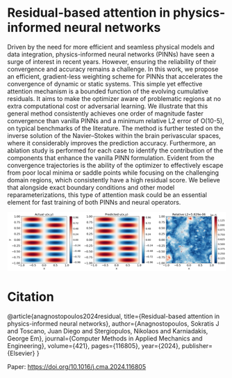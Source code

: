 # Residual-based attention in physics-informed neural networks

Driven by the need for more efficient and seamless physical models and data integration, physics-informed neural networks (PINNs) have seen a surge of interest in recent years. However, ensuring the reliability of their convergence and accuracy remains a challenge. In this work, we propose an efficient, gradient-less weighting scheme for PINNs that accelerates the convergence of dynamic or static systems. This simple yet effective attention mechanism is a bounded function of the evolving cumulative residuals. It aims to make the optimizer aware of problematic regions at no extra computational cost or adversarial learning. We illustrate that this general method consistently achieves one order of magnitude faster convergence than vanilla PINNs and a minimum relative L2 error of O(10-5), on typical benchmarks of the literature. The method is further tested on the inverse solution of the Navier–Stokes within the brain perivascular spaces, where it considerably improves the prediction accuracy.
Furthermore, an ablation study is performed for each case to identify the contribution of the components that enhance the vanilla PINN formulation. Evident from the convergence trajectories is the ability of the optimizer to effectively escape from poor local minima or saddle points while focusing on the challenging domain regions, which consistently have a high residual score. We believe that alongside exact boundary conditions and other model reparameterizations, this type of attention mask could be an essential element for fast training of both PINNs and neural operators.

![Helmholths Visualization](Helmholtz.png)


# Citation
@article{anagnostopoulos2024residual,
  title={Residual-based attention in physics-informed neural networks},
  author={Anagnostopoulos, Sokratis J and Toscano, Juan Diego and Stergiopulos, Nikolaos and Karniadakis, George Em},
  journal={Computer Methods in Applied Mechanics and Engineering},
  volume={421},
  pages={116805},
  year={2024},
  publisher={Elsevier}
}


Paper: https://doi.org/10.1016/j.cma.2024.116805


